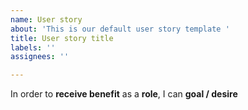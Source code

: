 ```yaml
---
name: User story
about: 'This is our default user story template '
title: User story title
labels: ''
assignees: ''

---
```


In order to **receive benefit** as a **role**, I can **goal / desire**
